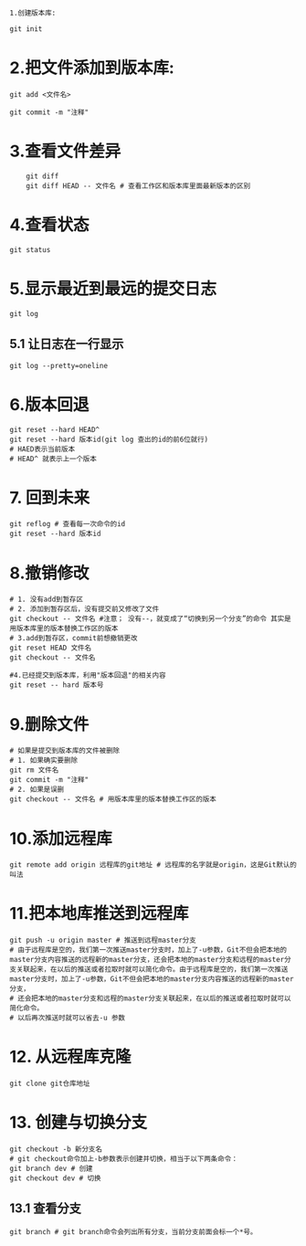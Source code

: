 ```
1.创建版本库:
```

`git init`

# 2.把文件添加到版本库:

`git add <文件名>`

`git commit -m "注释"`

# 3.查看文件差异

```
    git diff
    git diff HEAD -- 文件名 # 查看工作区和版本库里面最新版本的区别
```

# 4.查看状态

```
git status
```

# 5.显示最近到最远的提交日志

```
git log
```

## 5.1 让日志在一行显示

```
git log --pretty=oneline
```

# 6.版本回退

```
git reset --hard HEAD^
git reset --hard 版本id(git log 查出的id的前6位就行)
# HAED表示当前版本
# HEAD^ 就表示上一个版本
```

# 7. 回到未来

```
git reflog # 查看每一次命令的id
git reset --hard 版本id
```

# 8.撤销修改

```
# 1. 没有add到暂存区
# 2. 添加到暂存区后，没有提交前又修改了文件
git checkout -- 文件名 #注意； 没有--，就变成了“切换到另一个分支”的命令 其实是用版本库里的版本替换工作区的版本
# 3.add到暂存区，commit前想撤销更改
git reset HEAD 文件名
git checkout -- 文件名

#4.已经提交到版本库，利用"版本回退"的相关内容
git reset -- hard 版本号
```

# 9.删除文件

```
# 如果是提交到版本库的文件被删除
# 1. 如果确实要删除
git rm 文件名
git commit -m "注释"
# 2. 如果是误删
git checkout -- 文件名 # 用版本库里的版本替换工作区的版本
```

# 10.添加远程库

```
git remote add origin 远程库的git地址 # 远程库的名字就是origin，这是Git默认的叫法
```

# 11.把本地库推送到远程库

```
git push -u origin master # 推送到远程master分支
# 由于远程库是空的，我们第一次推送master分支时，加上了-u参数，Git不但会把本地的master分支内容推送的远程新的master分支，还会把本地的master分支和远程的master分支关联起来，在以后的推送或者拉取时就可以简化命令。由于远程库是空的，我们第一次推送master分支时，加上了-u参数，Git不但会把本地的master分支内容推送的远程新的master分支，
# 还会把本地的master分支和远程的master分支关联起来，在以后的推送或者拉取时就可以简化命令。
# 以后再次推送时就可以省去-u 参数
```

# 12. 从远程库克隆

```
git clone git仓库地址
```

# 13. 创建与切换分支

```
git checkout -b 新分支名
# git checkout命令加上-b参数表示创建并切换，相当于以下两条命令：
git branch dev # 创建
git checkout dev # 切换
```

## 13.1 查看分支

```
git branch # git branch命令会列出所有分支，当前分支前面会标一个*号。
```




